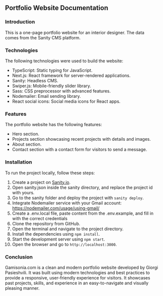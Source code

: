 ## Portfolio Website Documentation

### Introduction

This is a one-page portfolio website for an interior designer. The data comes from the Sanity CMS platform.

### Technologies

The following technologies were used to build the website:

- TypeScript: Static typing for JavaScript.
- Next.js: React framework for server-rendered applications.
- Sanity: Headless CMS.
- Swiper.js: Mobile-friendly slider library.
- Sass: CSS preprocessor with advanced features.
- Nodemailer: Email sending library.
- React social icons: Social media icons for React apps.

### Features

The portfolio website has the following features:

- Hero section.
- Projects section showcasing recent projects with details and images.
- About section.
- Contact section with a contact form for visitors to send a message.

### Installation

To run the project locally, follow these steps:

1. Create a project on [Sanity.io](https://sanity.io).
2. Open sanity.json inside the sanity directory, and replace the project id with yours.
3. Go to the sanity folder and deploy the project with `sanity deploy`.
4. Integrate Nodemailer service with your Gmail account: https://nodemailer.com/usage/using-gmail/
5. Create a .env.local file, paste content from the .env.example, and fill in with the correct credentials
6. Clone the repository from GitHub.
7. Open the terminal and navigate to the project directory.
8. Install the dependencies using `npm install`.
9. Start the development server using `npm start`.
10. Open the browser and go to `http://localhost:3000`.

### Conclusion

Gamisonia.com is a clean and modern portfolio website developed by Giorgi Pasieshvili. It was built using modern technologies and best practices to provide a responsive, user-friendly experience for visitors. It showcases past projects, skills, and experience in an easy-to-navigate and visually pleasing manner.
